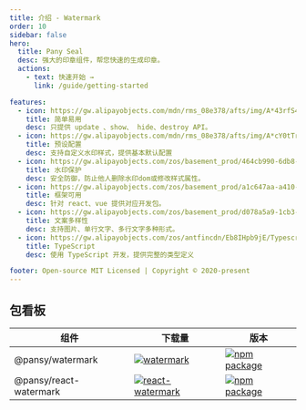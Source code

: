 ```yaml
---
title: 介绍 - Watermark
order: 10
sidebar: false
hero:
  title: Pany Seal
  desc: 强大的印章组件，帮您快速的生成印章。
  actions:
    - text: 快速开始 →
      link: /guide/getting-started

features:
  - icon: https://gw.alipayobjects.com/mdn/rms_08e378/afts/img/A*43rfS4dD0MUAAAAAAAAAAABkARQnAQ
    title: 简单易用
    desc: 只提供 update 、show、 hide、destroy API。
  - icon: https://gw.alipayobjects.com/mdn/rms_08e378/afts/img/A*cY0tTr8q3Y4AAAAAAAAAAABkARQnAQ
    title: 预设配置
    desc: 支持自定义水印样式，提供基本默认配置
  - icon: https://gw.alipayobjects.com/zos/basement_prod/464cb990-6db8-4611-89af-7766e208b365/k77899wk_w108_h132.png
    title: 水印保护
    desc: 安全防御，防止他人删除水印dom或修改样式属性。
  - icon: https://gw.alipayobjects.com/zos/basement_prod/a1c647aa-a410-4024-8414-c9837709cb43/k7787itw_w126_h114.png
    title: 框架可用
    desc: 针对 react、vue 提供对应开发包。
  - icon: https://gw.alipayobjects.com/zos/basement_prod/d078a5a9-1cb3-4352-9f05-505c2e98bc95/k7788v4b_w102_h126.png
    title: 文案多样性
    desc: 支持图片、单行文字、多行文字多种形式。
  - icon: https://gw.alipayobjects.com/zos/antfincdn/Eb8IHpb9jE/Typescript_logo_2020.svg
    title: TypeScript
    desc: 使用 TypeScript 开发，提供完整的类型定义

footer: Open-source MIT Licensed | Copyright © 2020-present
---
```


## 包看板

| 组件 | 下载量 | 版本 |
| --- | --- | --- |
| @pansy/watermark | [![watermark](https://img.shields.io/npm/dw/@pansy/watermark.svg)](https://www.npmjs.com/package/@pansy/watermark) | [![npm package](https://img.shields.io/npm/v/@pansy/watermark.svg?style=flat-square?style=flat-square)](https://www.npmjs.com/package/@pansy/watermark) |
| @pansy/react-watermark | [![react-watermark](https://img.shields.io/npm/dw/@pansy/react-watermark.svg)](https://www.npmjs.com/package/@pansy/react-watermark) | [![npm package](https://img.shields.io/npm/v/@pansy/react-watermark.svg?style=flat-square?style=flat-square)](https://www.npmjs.com/package/@pansy/react-watermark) |

